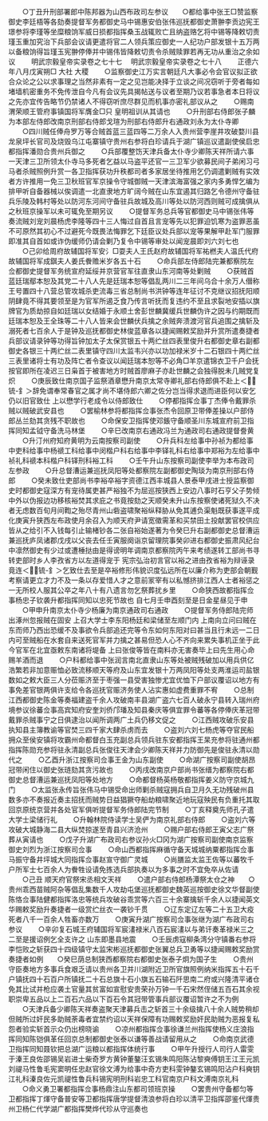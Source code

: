 <!-- { "loadSidebar": true } -->
　　○丁丑升刑部署郎中陈邦器为山西布政司左参议　　○都给事中张王□赞监察御史李廷梧等各劾奏提督军务都御史马中锡惠安伯张伟巡抚都御史萧翀李贡边宪王璟参将李瑾等坐糜粮饷军威日损都指挥桑玉战辄败亡且纳盗赂乞将中锡等降敕切责瑾玉重加究治下兵部会议请更遣将官二人领兵策应御史一人纪功户部发银十五万两以备粮饷得旨瑾玉宪翀停俸并中锡伟皆降敕切责令杀贼赎罪若再无功从重治之余如议
　　明武宗毅皇帝实录卷之七十七
　明武宗毅皇帝实录卷之七十八
　　正德六年八月戊寅朔□  大社  大稷
　　○监察御史江万实言朝廷凡大事必令会官议拟正欲合众论之公以求事理之当然非素有一定之见岂能决择于立谈之间况窃听于旁者每如堵墙机密重务不免传泄自今凡有会议先具揭帖送与议者至期乃议若事急者本日将议之先亦宜传告略节仍禁诸人不得窃听庶尽群见而机事亦密礼部议从之
　　○赐南渭荣顺王管府事镇国将军膺金□只  皇明祖训从其请也
　　○升刑部右侍郎张子麟为本部左侍郎改南京刑部右侍郎戈瑄为刑部右侍郎升右通政刘永为太仆寺卿
　　○四川贼任俸舟罗万等合贼首蓝三蓝四等二万余人入贵州营李崖井攻破婺川县龙泉坪长官司及烧毁乌江屯寨镇守贵州右参将白珍请兵于湖广镇巡议遣副使侯启忠都指挥潘勋合贵州兵御之
　　○兵部覆整饬天津兵备太仆寺少卿陈天祥所请六事一天津三卫所领太仆寺马多死者乞益以马盗平还官一三卫军少欲募民间子弟闲习弓马者杀贼照例升赏一各卫指挥获功升秩都司者多家居坐待推用乞仍调遣剿贼有实效者方许推用一免三卫秋班官军京操令守城御贼一天津滨海富强之家内多勇悍乞编为排甲听自备器械以俟调遣一北直隶地方旷阔今贼在山东宜遏其归路乞令德州守备驻兵乐陵及韩村等处以防河东河间守备驻兵故城及高川等处以防河西则贼可成擒俱从之秋班京操军以未可辄免至期另议
　　○提督军务总兵等官都御史马中锡张伟等奏流贼刘宠刘晨杨虎李隆等四十三人悔过自首且言宠等先以犯罪迫饥寒为盗罪恶虽不可原然其初心不过避死今既畏法悔罪乞下廷臣议处兵部以宠等果解甲赴军门服罪即准其自首如或诈伪缓师仍请会剿乃复令中锡等审处以闻宠晨即刘六刘七也
　　○己卯给周府故辅国将军安氵□耍夫人王氏赵府故辅国将军祐橪夫人温氏代府故辅国将军成錤夫人姜氏餋赡米岁各五十石
　　○命兵部左侍郎陆完兼都察院左佥都御史提督军务统宣府延绥并京营官军往直隶山东河南等处剿贼
　　○获贼首蓝廷瑞鄢本恕及其党二十八人先是廷瑞本恕等倡乱两川二三年间乌合十余万人僣称王号置四十八营总管攻城杀吏流毒三省总制尚书洪钟等连年征讨不克继议招抚阳顺阴肆竟不得其要领至是为官军所遏乏食乃传言听抚而复违约不至且求裂地安插以旗牌官为质劫掠自如廷瑞以女结婚于永顺土舍彭世麟冀缓兵世麟伪许之因与约期既而廷瑞本恕及王全珠等二十八人皆来会世麟伏兵擒之余贼奔溃渡河官兵追围之擒斩及溺死者七百余人于是钟及巡抚都御史林俊蓝章各以捷闻赐敕奖励并升赏所遣奏捷者兵部议请录钟等功得旨钟加太子太保赏银五十两纻丝四表里俊升右都御史章右副都御史各银三十两纻丝二表里镇守四川太监韦兴亦以功加禄米岁十二石银四十两纻丝三表里诸将士有功及阵亡者令查议以闻廷瑞本恕等不必角□羊京遣锦衣卫千户会抚按官即所在凌迟三日枭首于被害地方时贼首廖麻子亦赴世麟之会独得脱未几贼党复炽
　　○庚辰致仕南京国子监祭酒章懋升南京太常寺卿礼部右侍郎俱不赴上＜锍-釒＞辞免谓奉常春官之属才尚不堪侍郎六卿之佐分岂当得求退而进臣何以安乞仍以旧官致仕  上以懋学行老成令以侍郎致仕
　　○停都指挥佥事丁杰俸令戴罪杀贼以贼破武安县也
　　○罢榆林参将都指挥佥事张杰令回原卫带俸差操以户部侍郎丛兰劾其贪残不职故也
　　○命保安卫指挥使邓鋹守备顺圣川东城宣府前卫指挥同知孟钺守备洗马林堡
　　○辛巳改南京右通政冯兰为通政司右通政提督誊黄
　　○升汀州府知府黄明为云南按察司副使
　　○升兵科左给事中孙祯为都给事中吏科给事中杨禠工科给事中闵楷户科右给事中李铎礼科右给事中郑裕为左给事中祯礼科禠本科楷户科铎刑科裕工科
　　○壬午升山东按察司副使李举为本布政司左参政
　　○升总督漕运兼巡抚凤阳等处都察院左副都御史陶琰为南京刑部右侍郎
　　○癸未致仕吏部尚书李裕卒裕字资德江西丰城县人景泰甲戌进士授监察御史时都御史寇深方有宠待属吏甚严裕独不为屈巡按狭西上安边八事时石亨父子势倾中外以伪报边功移核裕焚其求庇之书竟按劾之天顺癸未升山东按察使诸死狱久不决者无虑数百旬月间鞫之殆尽青州山砦盗啸聚裕纵释胁从免其逋负渠魁既获事遂平成化庚寅升狭西左布政使月余召入为顺天府尹请宽徵需革和买禁田土投献罢官校供应皆从之给引不入钱每引止输楮钞各二张自裕始遂著为令癸巳升右副都御史总督漕运兼巡抚庐凤诸郡戊戌以父丧去任壬寅服阕诣京留理院事癸卯进右都御史振肃风纪台中凛然御史有少过或遭棰挞由是得谤明年调南京都察院丙午来考绩遂转工部尚书寻转吏部时乡人李孜省方以左道得宠于  宪宗弘治初言官以裕之进由孜省裕为辩诬录竟连＜锍-釒＞乞致仕去至是卒裕修形伟貌识度弘远所在以廉介称为吏部会朝觐考察请更立才力不及一条以存爱惜人才之意前冡宰有以私憾挤排江西人士者裕惩之一无所校人服其公卒之年八十有八遗言勿乞祭葬扰乡里
　　○命狭西故都指挥佥事杨忠子钦袭升都指挥同知以忠死节故也  自七月壬申酉刻至是日金星昼见于申
　　○甲申升南京太仆寺少杨廉为南京通政司右通政
　　○提督军务侍郎陆完师出涿州忽报贼在固安  上召大学士李东阳杨廷和梁储至左顺门内  上南向立问曰贼在东而师乃西出恐缓不及事欲令兵部追还完等令东如何东阳对曰甚当且行未远一二日内可至贼船在水套自来送死官军并力擒之甚易但恐人心不齐向来累失事机正坐于此今官军在北宜亟敕东南诸将堤备  上曰张俊等皆在南料亦无害奏毕上曰先生用心命赐羊酒而退
　　○户科都给事中张润言南北直隶山东等处被贼残破加以用兵供亿浩繁若非加意赈恤必致流移顺天等府及山东宜发银十万两凤阳等处支两淮运司盐银数如之敕大臣三人分莅赈济至于枣强一县受害独惨尤宜优恤下户部议覆诏以地方有事免差官银两俱许支给令各巡抚官赈济务使人沾实惠如虚费重罪不宥
　　○总制江西都御史陈金等奏福建盗千余人攻破南丰县湖广盗六七百人破永宁县转入瑞州府境参议徐蕃佥事高宾知府安奎刘侨邝璠及知县秦庆等俱宜罪令蕃等各停俸庆革冠带戴罪杀贼事宁之日俱逮治以闻所调两广土兵仍移文促之
　　○江西贼攻破乐安县执知县主簿教谕等官焚三四千家大肆杀虏而去
　　○盗刘六刘七杨虎等夺官民船拥众至侯安镇将攻霸州命都督白玉充副总兵领兵驻东安都指挥王杲充参将驻通州都指挥陈勋充参将驻永清副总兵张俊往天津会少卿陈天祥并力防御先是俊驻永清以勋代之
　　○乙酉升浙江按察司佥事王金为山东副使
　　○命湖广按察司副使胡昂冠带闲住以御史张琏劾其贪污故也
　　○丙戌改南京户部尚书张缙为都察院右都御史总督漕运兼巡抚凤阳等处地方
　　○命都督杨英杨敬都指挥姜义防守京城九门
　　○太监张永传旨张伟马中锡受命出师剿杀贼寇拥兵自卫月久无功残破州县数多亦不奏报近奏主招抚而贼势日益猖獗夺船劫粮啸聚近地玩寇殃民有负重托其取回京原统京营并各处官军俱听提督军务侍郎陆完节制
　　○丁亥释奠先师孔子遣大学士梁储行礼
　　○升翰林院侍读学士吴俨为南京礼部右侍郎
　　○盗刘六等攻破大城静海二县大纵焚掠遂至青县兴济沧州
　　○赐户部右侍郎王寅父志广祭葬从寅请也
　　○戊子升湖广布政司右参议孙火□冈为湖广按察司副使南京监察御史刘烈为浙江按察司佥事
　　○命山西都指挥麻循守备天城城纳粟都指挥佥事马振守备井坪城大同指挥佥事赵宣守御广灵城
　　○尚膳监太监王佐等以蕃牧千户所军士七百余人为餋牲设请免拣选兵部执奏以为多事之时不宜免卒从佐请
　　○己丑  顺天府官祭宋丞相文天祥
　　○遣户部右侍郎杨潭祭太仓之神　　○贵州乖西苗贼阿杂等倡乱集数千人攻劫屯堡巡抚都御史魏英巡按御史徐文华督副使陈恪佥事陆健都指挥洛忠等统兵攻破谷乖赏等六百三十余寨擒斩千余人以捷闻英文华赐敕奖励升奏捷者一级赏纻丝衣一袭钞千贯
　　○辽东定辽左等二十五卫大疫死者八千一百余人牲畜亦数万
　　○庚寅升湖广按察司佥事张继为湖广布政司右参议
　　○辛卯复石城王府辅国将军宸澅禄米八百石宸澅以与弟讦奏革禄米三之二至是援诏例乞全支许之  山东即墨县地震
　　○壬辰虏寇柳条湾分守镇番右参将李恺败之斩获四十四级镇守太监宋彬巡抚都御史张翼总兵卫勇等以捷闻赐敕奖励赏奏捷者如例　　○癸巳荫总制狭西都察院右都御史张泰子炯为国子生
　　○贵州守臣奏地方多事兵食艰乏请以贵州各卫并川湖附近卫所官旗照例纳米指挥五十石千户镇抚四十石百户所镇抚二十石总旗十石小旗五石输石阡思南二府或兴隆清平诸仓免其比试并枪应袭土官量其贫富如宣慰安贵荣孙万钟一千石宋然侄储五百石其余视职崇卑五品以上二百石六品以下百石令其冠带管事兵部议覆诏暂许之不为例
　　○天津兵备少卿陈天祥奏盗聚天津募兵击之斩首三十余级擒八十余人贼势稍却但贼所过奸民多助贼荼毒者宜禁约诏以天祥保障有功赐敕奖励奸民助贼为恶报复私怨者验实斩首示众仍出榜晓谕
　　○凉州都指挥佥事徐谦兰州指挥使杨义庄浪指挥同知陈铠俱革任回京总制都御史张泰以谦等善战请留用从之
　　○命南京武德卫指挥同知聂钦把总湖广运粮以都指挥体统行事
　　○甲午升授行人司行人雷雯于溱王良佐邵锡吴岩进士柴奇罗方黄钟董鏊汪玄锡朱鸣阳陈沾黎奭傅钥王江王元凯刘禔马性鲁毛宪窦明任忠赵官徐文溥为给事中奇方吏科雯钟鏊玄锡鸣阳沾户科奭钥江礼科溱良佐元凯禔性鲁兵科锡宪明刑科岩忠工科官南京户科文溥南京礼科
　　○命义勇卫署都指挥佥事杨鼎注山东都司领班京操
　　○罢贵州守备都匀等卫都指挥丁煇守备普安等卫都指挥唐学提督清浪参将白珍以清平卫指挥邵鉴代煇贵州卫杨仁代学湖广都指挥樊烨代珍从守巡奏也
